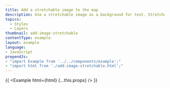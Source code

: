 ```yaml
---
title: Add a stretchable image to the map
description: Use a stretchable image as a background for text. Stretchable images allow some parts of the image to stretch while keeping other parts, such as corners, at a constant size. Set the layout property "icon-text-fit" to "both" to use the image as background for the text.
topics:
  - Styles
  - Layers
thumbnail: add-image-stretchable
contentType: example
layout: example
language:
- JavaScript
prependJs:
- "import Example from '../../components/example';"
- "import html from './add-image-stretchable.html';"
---
```


{{ <Example html={html} {...this.props} /> }}
